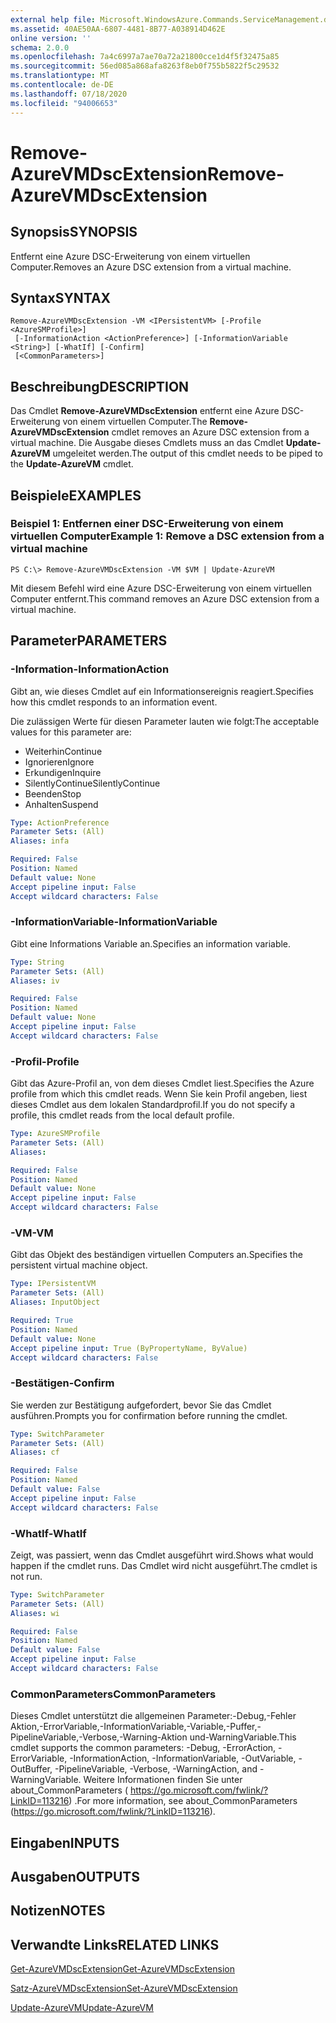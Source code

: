 ```yaml
---
external help file: Microsoft.WindowsAzure.Commands.ServiceManagement.dll-Help.xml
ms.assetid: 40AE50AA-6807-4481-8B77-A038914D462E
online version: ''
schema: 2.0.0
ms.openlocfilehash: 7a4c6997a7ae70a72a21800cce1d4f5f32475a85
ms.sourcegitcommit: 56ed085a868afa8263f8eb0f755b5822f5c29532
ms.translationtype: MT
ms.contentlocale: de-DE
ms.lasthandoff: 07/18/2020
ms.locfileid: "94006653"
---
```

# <span data-ttu-id="91fcd-101">Remove-AzureVMDscExtension</span><span class="sxs-lookup"><span data-stu-id="91fcd-101">Remove-AzureVMDscExtension</span></span>

## <span data-ttu-id="91fcd-102">Synopsis</span><span class="sxs-lookup"><span data-stu-id="91fcd-102">SYNOPSIS</span></span>
<span data-ttu-id="91fcd-103">Entfernt eine Azure DSC-Erweiterung von einem virtuellen Computer.</span><span class="sxs-lookup"><span data-stu-id="91fcd-103">Removes an Azure DSC extension from a virtual machine.</span></span>

## <span data-ttu-id="91fcd-104">Syntax</span><span class="sxs-lookup"><span data-stu-id="91fcd-104">SYNTAX</span></span>

```
Remove-AzureVMDscExtension -VM <IPersistentVM> [-Profile <AzureSMProfile>]
 [-InformationAction <ActionPreference>] [-InformationVariable <String>] [-WhatIf] [-Confirm]
 [<CommonParameters>]
```

## <span data-ttu-id="91fcd-105">Beschreibung</span><span class="sxs-lookup"><span data-stu-id="91fcd-105">DESCRIPTION</span></span>
<span data-ttu-id="91fcd-106">Das Cmdlet **Remove-AzureVMDscExtension** entfernt eine Azure DSC-Erweiterung von einem virtuellen Computer.</span><span class="sxs-lookup"><span data-stu-id="91fcd-106">The **Remove-AzureVMDscExtension** cmdlet removes an Azure DSC extension from a virtual machine.</span></span>
<span data-ttu-id="91fcd-107">Die Ausgabe dieses Cmdlets muss an das Cmdlet **Update-AzureVM** umgeleitet werden.</span><span class="sxs-lookup"><span data-stu-id="91fcd-107">The output of this cmdlet needs to be piped to the **Update-AzureVM** cmdlet.</span></span>

## <span data-ttu-id="91fcd-108">Beispiele</span><span class="sxs-lookup"><span data-stu-id="91fcd-108">EXAMPLES</span></span>

### <span data-ttu-id="91fcd-109">Beispiel 1: Entfernen einer DSC-Erweiterung von einem virtuellen Computer</span><span class="sxs-lookup"><span data-stu-id="91fcd-109">Example 1: Remove a DSC extension from a virtual machine</span></span>
```
PS C:\> Remove-AzureVMDscExtension -VM $VM | Update-AzureVM
```

<span data-ttu-id="91fcd-110">Mit diesem Befehl wird eine Azure DSC-Erweiterung von einem virtuellen Computer entfernt.</span><span class="sxs-lookup"><span data-stu-id="91fcd-110">This command removes an Azure DSC extension from a virtual machine.</span></span>

## <span data-ttu-id="91fcd-111">Parameter</span><span class="sxs-lookup"><span data-stu-id="91fcd-111">PARAMETERS</span></span>

### <span data-ttu-id="91fcd-112">-Information</span><span class="sxs-lookup"><span data-stu-id="91fcd-112">-InformationAction</span></span>
<span data-ttu-id="91fcd-113">Gibt an, wie dieses Cmdlet auf ein Informationsereignis reagiert.</span><span class="sxs-lookup"><span data-stu-id="91fcd-113">Specifies how this cmdlet responds to an information event.</span></span>

<span data-ttu-id="91fcd-114">Die zulässigen Werte für diesen Parameter lauten wie folgt:</span><span class="sxs-lookup"><span data-stu-id="91fcd-114">The acceptable values for this parameter are:</span></span>

- <span data-ttu-id="91fcd-115">Weiterhin</span><span class="sxs-lookup"><span data-stu-id="91fcd-115">Continue</span></span>
- <span data-ttu-id="91fcd-116">Ignorieren</span><span class="sxs-lookup"><span data-stu-id="91fcd-116">Ignore</span></span>
- <span data-ttu-id="91fcd-117">Erkundigen</span><span class="sxs-lookup"><span data-stu-id="91fcd-117">Inquire</span></span>
- <span data-ttu-id="91fcd-118">SilentlyContinue</span><span class="sxs-lookup"><span data-stu-id="91fcd-118">SilentlyContinue</span></span>
- <span data-ttu-id="91fcd-119">Beenden</span><span class="sxs-lookup"><span data-stu-id="91fcd-119">Stop</span></span>
- <span data-ttu-id="91fcd-120">Anhalten</span><span class="sxs-lookup"><span data-stu-id="91fcd-120">Suspend</span></span>

```yaml
Type: ActionPreference
Parameter Sets: (All)
Aliases: infa

Required: False
Position: Named
Default value: None
Accept pipeline input: False
Accept wildcard characters: False
```

### <span data-ttu-id="91fcd-121">-InformationVariable</span><span class="sxs-lookup"><span data-stu-id="91fcd-121">-InformationVariable</span></span>
<span data-ttu-id="91fcd-122">Gibt eine Informations Variable an.</span><span class="sxs-lookup"><span data-stu-id="91fcd-122">Specifies an information variable.</span></span>

```yaml
Type: String
Parameter Sets: (All)
Aliases: iv

Required: False
Position: Named
Default value: None
Accept pipeline input: False
Accept wildcard characters: False
```

### <span data-ttu-id="91fcd-123">-Profil</span><span class="sxs-lookup"><span data-stu-id="91fcd-123">-Profile</span></span>
<span data-ttu-id="91fcd-124">Gibt das Azure-Profil an, von dem dieses Cmdlet liest.</span><span class="sxs-lookup"><span data-stu-id="91fcd-124">Specifies the Azure profile from which this cmdlet reads.</span></span>
<span data-ttu-id="91fcd-125">Wenn Sie kein Profil angeben, liest dieses Cmdlet aus dem lokalen Standardprofil.</span><span class="sxs-lookup"><span data-stu-id="91fcd-125">If you do not specify a profile, this cmdlet reads from the local default profile.</span></span>

```yaml
Type: AzureSMProfile
Parameter Sets: (All)
Aliases: 

Required: False
Position: Named
Default value: None
Accept pipeline input: False
Accept wildcard characters: False
```

### <span data-ttu-id="91fcd-126">-VM</span><span class="sxs-lookup"><span data-stu-id="91fcd-126">-VM</span></span>
<span data-ttu-id="91fcd-127">Gibt das Objekt des beständigen virtuellen Computers an.</span><span class="sxs-lookup"><span data-stu-id="91fcd-127">Specifies the persistent virtual machine object.</span></span>

```yaml
Type: IPersistentVM
Parameter Sets: (All)
Aliases: InputObject

Required: True
Position: Named
Default value: None
Accept pipeline input: True (ByPropertyName, ByValue)
Accept wildcard characters: False
```

### <span data-ttu-id="91fcd-128">-Bestätigen</span><span class="sxs-lookup"><span data-stu-id="91fcd-128">-Confirm</span></span>
<span data-ttu-id="91fcd-129">Sie werden zur Bestätigung aufgefordert, bevor Sie das Cmdlet ausführen.</span><span class="sxs-lookup"><span data-stu-id="91fcd-129">Prompts you for confirmation before running the cmdlet.</span></span>

```yaml
Type: SwitchParameter
Parameter Sets: (All)
Aliases: cf

Required: False
Position: Named
Default value: False
Accept pipeline input: False
Accept wildcard characters: False
```

### <span data-ttu-id="91fcd-130">-WhatIf</span><span class="sxs-lookup"><span data-stu-id="91fcd-130">-WhatIf</span></span>
<span data-ttu-id="91fcd-131">Zeigt, was passiert, wenn das Cmdlet ausgeführt wird.</span><span class="sxs-lookup"><span data-stu-id="91fcd-131">Shows what would happen if the cmdlet runs.</span></span>
<span data-ttu-id="91fcd-132">Das Cmdlet wird nicht ausgeführt.</span><span class="sxs-lookup"><span data-stu-id="91fcd-132">The cmdlet is not run.</span></span>

```yaml
Type: SwitchParameter
Parameter Sets: (All)
Aliases: wi

Required: False
Position: Named
Default value: False
Accept pipeline input: False
Accept wildcard characters: False
```

### <span data-ttu-id="91fcd-133">CommonParameters</span><span class="sxs-lookup"><span data-stu-id="91fcd-133">CommonParameters</span></span>
<span data-ttu-id="91fcd-134">Dieses Cmdlet unterstützt die allgemeinen Parameter:-Debug,-Fehler Aktion,-ErrorVariable,-InformationVariable,-Variable,-Puffer,-PipelineVariable,-Verbose,-Warning-Aktion und-WarningVariable.</span><span class="sxs-lookup"><span data-stu-id="91fcd-134">This cmdlet supports the common parameters: -Debug, -ErrorAction, -ErrorVariable, -InformationAction, -InformationVariable, -OutVariable, -OutBuffer, -PipelineVariable, -Verbose, -WarningAction, and -WarningVariable.</span></span> <span data-ttu-id="91fcd-135">Weitere Informationen finden Sie unter about_CommonParameters ( https://go.microsoft.com/fwlink/?LinkID=113216) .</span><span class="sxs-lookup"><span data-stu-id="91fcd-135">For more information, see about_CommonParameters (https://go.microsoft.com/fwlink/?LinkID=113216).</span></span>

## <span data-ttu-id="91fcd-136">Eingaben</span><span class="sxs-lookup"><span data-stu-id="91fcd-136">INPUTS</span></span>

## <span data-ttu-id="91fcd-137">Ausgaben</span><span class="sxs-lookup"><span data-stu-id="91fcd-137">OUTPUTS</span></span>

## <span data-ttu-id="91fcd-138">Notizen</span><span class="sxs-lookup"><span data-stu-id="91fcd-138">NOTES</span></span>

## <span data-ttu-id="91fcd-139">Verwandte Links</span><span class="sxs-lookup"><span data-stu-id="91fcd-139">RELATED LINKS</span></span>

[<span data-ttu-id="91fcd-140">Get-AzureVMDscExtension</span><span class="sxs-lookup"><span data-stu-id="91fcd-140">Get-AzureVMDscExtension</span></span>](./Get-AzureVMDscExtension.md)

[<span data-ttu-id="91fcd-141">Satz-AzureVMDscExtension</span><span class="sxs-lookup"><span data-stu-id="91fcd-141">Set-AzureVMDscExtension</span></span>](./Set-AzureVMDscExtension.md)

[<span data-ttu-id="91fcd-142">Update-AzureVM</span><span class="sxs-lookup"><span data-stu-id="91fcd-142">Update-AzureVM</span></span>](./Update-AzureVM.md)


